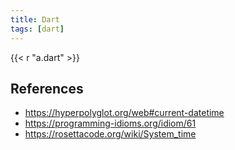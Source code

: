 ```yaml
---
title: Dart
tags: [dart]
---
```


{{< r "a.dart" >}}

## References

- <https://hyperpolyglot.org/web#current-datetime>
- <https://programming-idioms.org/idiom/61>
- <https://rosettacode.org/wiki/System_time>

